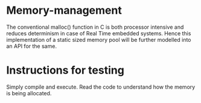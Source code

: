 # Memory-management

The conventional malloc() function in C is both processor intensive and reduces determinism in case of Real Time embedded systems. Hence this implementation of a static sized memory pool will be further modelled into an API for the same.

# Instructions for testing

Simply compile and execute. Read the code to understand how the memory is being allocated.
